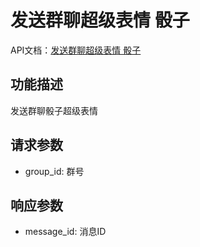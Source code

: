 # 发送群聊超级表情 骰子

API文档：[发送群聊超级表情 骰子](https://napcat.apifox.cn/228097721e0.md)

## 功能描述
发送群聊骰子超级表情

## 请求参数
- group_id: 群号

## 响应参数
- message_id: 消息ID
